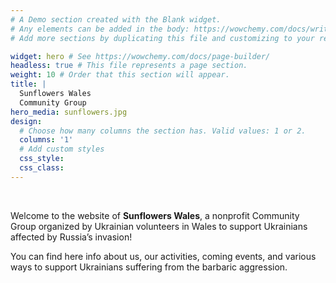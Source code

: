 ```yaml
---
# A Demo section created with the Blank widget.
# Any elements can be added in the body: https://wowchemy.com/docs/writing-markdown-latex/
# Add more sections by duplicating this file and customizing to your requirements.

widget: hero # See https://wowchemy.com/docs/page-builder/
headless: true # This file represents a page section.
weight: 10 # Order that this section will appear.
title: |
  Sunflowers Wales  
  Community Group
hero_media: sunflowers.jpg
design:
  # Choose how many columns the section has. Valid values: 1 or 2.
  columns: '1'
  # Add custom styles
  css_style:
  css_class:
---
```


<br>

Welcome to the website of **Sunflowers Wales**, a nonprofit Community Group organized by Ukrainian volunteers in Wales to support Ukrainians affected by Russia’s invasion!

You can find here info about us, our activities, coming events, and various ways to support Ukrainians suffering from the barbaric aggression. 
